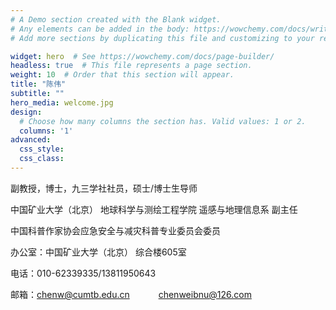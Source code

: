 ```yaml
---
# A Demo section created with the Blank widget.
# Any elements can be added in the body: https://wowchemy.com/docs/writing-markdown-latex/
# Add more sections by duplicating this file and customizing to your requirements.

widget: hero  # See https://wowchemy.com/docs/page-builder/
headless: true  # This file represents a page section.
weight: 10  # Order that this section will appear.
title: "陈伟"
subtitle: ""
hero_media: welcome.jpg
design:
  # Choose how many columns the section has. Valid values: 1 or 2.
  columns: '1'
advanced:
  css_style:
  css_class:
---
```

副教授，博士，九三学社社员，硕士/博士生导师

中国矿业大学（北京） 地球科学与测绘工程学院 遥感与地理信息系 副主任

中国科普作家协会应急安全与减灾科普专业委员会委员

办公室：中国矿业大学（北京） 综合楼605室

电话：010-62339335/13811950643

邮箱：chenw@cumtb.edu.cn
   chenweibnu@126.com
